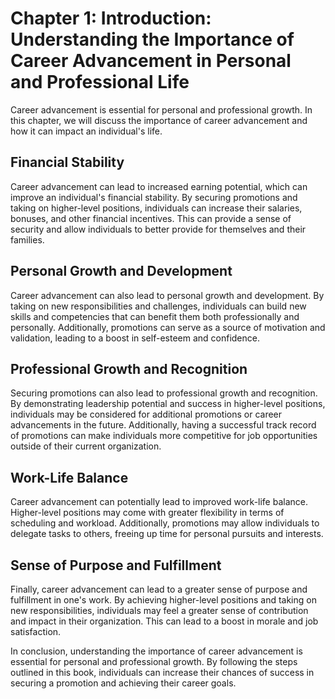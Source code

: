 Chapter 1: Introduction: Understanding the Importance of Career Advancement in Personal and Professional Life
=============================================================================================================

Career advancement is essential for personal and professional growth. In this chapter, we will discuss the importance of career advancement and how it can impact an individual's life.

Financial Stability
-------------------

Career advancement can lead to increased earning potential, which can improve an individual's financial stability. By securing promotions and taking on higher-level positions, individuals can increase their salaries, bonuses, and other financial incentives. This can provide a sense of security and allow individuals to better provide for themselves and their families.

Personal Growth and Development
-------------------------------

Career advancement can also lead to personal growth and development. By taking on new responsibilities and challenges, individuals can build new skills and competencies that can benefit them both professionally and personally. Additionally, promotions can serve as a source of motivation and validation, leading to a boost in self-esteem and confidence.

Professional Growth and Recognition
-----------------------------------

Securing promotions can also lead to professional growth and recognition. By demonstrating leadership potential and success in higher-level positions, individuals may be considered for additional promotions or career advancements in the future. Additionally, having a successful track record of promotions can make individuals more competitive for job opportunities outside of their current organization.

Work-Life Balance
-----------------

Career advancement can potentially lead to improved work-life balance. Higher-level positions may come with greater flexibility in terms of scheduling and workload. Additionally, promotions may allow individuals to delegate tasks to others, freeing up time for personal pursuits and interests.

Sense of Purpose and Fulfillment
--------------------------------

Finally, career advancement can lead to a greater sense of purpose and fulfillment in one's work. By achieving higher-level positions and taking on new responsibilities, individuals may feel a greater sense of contribution and impact in their organization. This can lead to a boost in morale and job satisfaction.

In conclusion, understanding the importance of career advancement is essential for personal and professional growth. By following the steps outlined in this book, individuals can increase their chances of success in securing a promotion and achieving their career goals.
